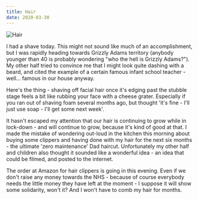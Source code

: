 ```yaml
---
title: Hair
date: 2020-03-30
---
```


![Hair](https://source.unsplash.com/LuQ2ex5HY3c/1600x900)

I had a shave today. This might not sound like much of an accomplishment, but I was rapidly heading towards Grizzly Adams territory (anybody younger than 40 is probably wondering "who the hell is Grizzly Adams?"). My other half tried to convince me that I might look quite dashing with a beard, and cited the example of a certain famous infant school teacher - well... famous in our house anyway.

Here's the thing - shaving off facial hair once it's edging past the stubble stage feels a bit like rubbing your face with a cheese grater. Especially if you ran out of shaving foam several months ago, but thought 'it's fine - I'll just use soap - I'll get some next week'.

It hasn't escaped my attention that our hair is continuing to grow while in lock-down - and will continue to grow, because it's kind of good at that. I made the mistake of wondering out-loud in the kitchen this morning about buying some clippers and having done with my hair for the next six months - the ultimate 'zero maintenance' Dad haircut. Unfortunately my other half and children also thought it sounded like a wonderful idea - an idea that could be filmed, and posted to the internet.

The order at Amazon for hair clippers is going in this evening. Even if we don't raise any money towards the NHS - because of course everybody needs the little money they have left at the moment - I suppose it will show some solidarity, won't it? And I won't have to comb my hair for months.

